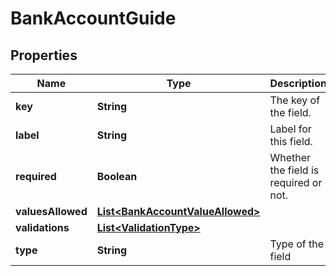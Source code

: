 

# BankAccountGuide


## Properties

| Name | Type | Description | Notes |
|------------ | ------------- | ------------- | -------------|
|**key** | **String** | The key of the field. |  |
|**label** | **String** | Label for this field. |  [optional] |
|**required** | **Boolean** | Whether the field is required or not. |  |
|**valuesAllowed** | [**List&lt;BankAccountValueAllowed&gt;**](BankAccountValueAllowed.md) |  |  [optional] |
|**validations** | [**List&lt;ValidationType&gt;**](ValidationType.md) |  |  [optional] |
|**type** | **String** | Type of the field |  [optional] |



